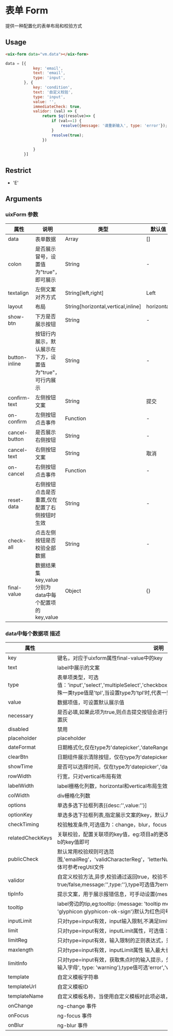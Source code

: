 # 表单 Form

提供一种配置化的表单布局和校验方式


## Usage

``` html
<uix-form data="vm.data"></uix-form>
```
```js
data = [{
            key: 'email',
            text: 'email',
            type: 'input',
        }, {
            key: 'condition',
            text: '自定义校验',
            type: 'input',
            value: '',
            immediateCheck: true,
            validor: (val) => {
                return $q((resolve)=> {
                    if (val==1) {
                        resolve({message: '请重新输入', type: 'error'});
                    }
                    resolve(true);
                })
                
            }
        }]
```
## Restrict
- 'E'

## Arguments

### uixForm 参数
| 属性 | 说明 | 类型 | 默认值 |
| --- | --- | --- | --- |
| data | 表单数据 | Array | [] |
| colon | 是否展示冒号，设置值为"true"，即可展示 | String | - |
| textalign | 左侧文案对齐方式 | String[left,right] | Left |
| layout | 布局 | String[horizontal,vertical,inline] | horizontal |
| show-btn | 下方是否展示按钮 | String | - |
| button-inline | 按钮行内展示，默认展示在下方，设置值为"true"，可行内展示 | String | - |
| confirm-text | 左侧按钮文案 | String | 提交 |
| on-confirm | 左侧按钮点击事件 | Function | - |
| cancel-button | 是否展示右侧按钮 | String | - |
| cancel-text | 右侧按钮文案 | String | 取消 |
| on-cancel | 右侧按钮点击事件 | Function | - |
| reset-data | 右侧按钮点击是否重置,仅在配置了右侧按钮时生效 | String | - |
| check-all | 点击左侧按钮是否校验全部数据 | String | - |
| final-value | 数据结果集key,value分别为data中每个配置项的key,value | Object | {} |

### data中每个数据项 描述
| 属性 | 说明 | 类型 | 默认值 |
| --- | --- | --- | --- |
| key | 键名，对应于uixform属性final-value中的key | String | - |
| text | label中展示的文案 | String | - |
| type | 表单项类型，可选值：'input','select','multipleSelect','checkbox','radio','datepicker','dateRange'，特殊一类type值是'tpl',当设置type为‘tpl’时,代表一整行都是自定义模板生成 | String | - |
| value | 数据项值，可设置默认展示值 | String/Object | - |
| necessary | 是否必填,如果此项为true,则点击提交按钮会进行空值校验，如果校验不通过则提交按钮置灰 | Boolean | False |
| disabled | 禁用 | Boolean | False |
| placeholder | placeholder | String | - |
| dateFormat | 日期格式化,仅在type为'datepicker','dateRange'情况下生效 | String | - |
| clearBtn | 日期组件展示清除按钮，仅在type为'datepicker','dateRange'情况下生效 | Boolean | False |
| showTime | 是否可以选择时间，仅在type为'datepicker','dateRange'情况下生效 | Boolean | False |
| rowWidth | 行宽，只对vertical布局有效 | Number | 6 |
| labelWidth | label栅格化列数，horizontal和vertical布局生效 | Number | horizontal：2，vertical：6 |
| colWidth | div栅格化列数 | Number | inline:3,horizontal:4,vertical:8 |
| options | 单选多选下拉框列表[{desc:'',value:''}] | Array | - |
| optionKey | 单选多选下拉框列表,指定展示文案的key，默认为'desc' |  |  |
| checkTiming | 校验触发条件,可选值为：change，blur，focus | [] | - |
| relatedCheckKeys | 关联校验，配置关联项的key值，eg:项目a的更改触发b校验，则在a中设置此配置项值为b的key值即可 | [] | - |
| publicCheck | 默认常用校验规则可选范围,'emailReg'，'validCharacterReg'，'letterNumberReg'，'mobileRegTwelveNum'具体可参考regUtil文件 | [] | - |
| validor | 自定义校验方法,异步,校验通过返回true，校验不通过返回{isPassed: true/false,message:'',type:''},type可选值为error,warning,success | Function |  |
| tipInfo | 提示文案，用于展示报错信息，可手动设置{message:'',type:''} | {} | - |
| tooltip | label旁边的tip,eg:tooltip: {message: 'tooltip message',color: '#ff552e',icon: 'glyphicon glyphicon-ok-sign'}默认为红色问号提示 | Object | - |
| inputLimit | 只对type=input有效，input输入限制,不满足limit设置的将不能输入 | {} | - |
| limit | 只对type=input有效，inputLimit属性，可选值：number, letter,letterNumber | String | - |
| limitReg | 只对type=input有效，输入限制的正则表达式，只能输入满足匹配条件的字符 |  |  |
| maxlength | 只对type=input有效，inputLimit属性 输入最大长度 | Number | - |
| limitInfo | 只对type=input有效，获取焦点时的输入提示，失去焦点即消失，eg: {message: '只能输入字母', type: 'warning'},type值可选'error','warning','success' |  |  |
| template | 自定义模板字符串 | String | - |
| templateUrl | 自定义模板ID | String | - |
| templateName | 自定义模板名称，当使用自定义模板时此项必填，且名称在当前uixForm组件中唯一 | String | - |
| onChange | ng-change 事件 | Function | -tooltip |
| onFocus | ng-focus 事件 |  |  |
| onBlur | ng-blur 事件 |  |  |